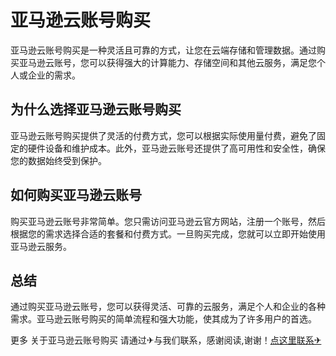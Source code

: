 # 亚马逊云账号购买

亚马逊云账号购买是一种灵活且可靠的方式，让您在云端存储和管理数据。通过购买亚马逊云账号，您可以获得强大的计算能力、存储空间和其他云服务，满足您个人或企业的需求。

## 为什么选择亚马逊云账号购买

亚马逊云账号购买提供了灵活的付费方式，您可以根据实际使用量付费，避免了固定的硬件设备和维护成本。此外，亚马逊云账号还提供了高可用性和安全性，确保您的数据始终受到保护。

## 如何购买亚马逊云账号

购买亚马逊云账号非常简单。您只需访问亚马逊云官方网站，注册一个账号，然后根据您的需求选择合适的套餐和付费方式。一旦购买完成，您就可以立即开始使用亚马逊云服务。

## 总结

通过购买亚马逊云账号，您可以获得灵活、可靠的云服务，满足个人和企业的各种需求。亚马逊云账号购买的简单流程和强大功能，使其成为了许多用户的首选。

更多 关于亚马逊云账号购买 请通过✈与我们联系，感谢阅读,谢谢！[点这里联系✈](https://sms.k02.cc)